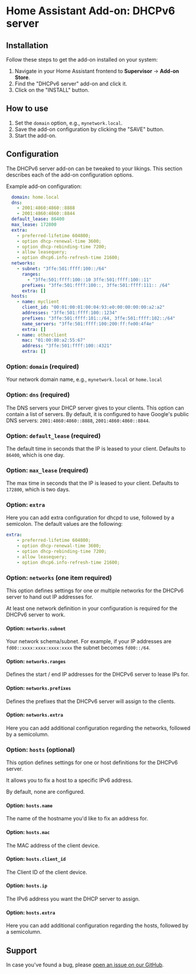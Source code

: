 # Home Assistant Add-on: DHCPv6 server

## Installation

Follow these steps to get the add-on installed on your system:

1. Navigate in your Home Assistant frontend to **Supervisor** -> **Add-on Store**.
2. Find the "DHCPv6 server" add-on and click it.
3. Click on the "INSTALL" button.

## How to use

1. Set the `domain` option, e.g., `mynetwork.local`.
2. Save the add-on configuration by clicking the "SAVE" button.
3. Start the add-on.

## Configuration

The DHCPv6 server add-on can be tweaked to your likings. This section
describes each of the add-on configuration options.

Example add-on configuration:

```yaml
  domain: home.local
  dns: 
    - 2001:4860:4860::8888
    - 2001:4860:4860::8844
  default_lease: 86400
  max_lease: 172800
  extra:
    - preferred-lifetime 604800;
    - option dhcp-renewal-time 3600;
    - option dhcp-rebinding-time 7200;
    - allow leasequery;
    - option dhcp6.info-refresh-time 21600;
  networks:
    - subnet: "3ffe:501:ffff:100::/64"
      ranges:
        - "3ffe:501:ffff:100::10 3ffe:501:ffff:100::11"
      prefixes: "3ffe:501:ffff:100::, 3ffe:501:ffff:111:: /64"
      extra: []
  hosts:
    - name: myclient
      client_id: "00:01:00:01:00:04:93:e0:00:00:00:00:a2:a2"
      addresses: "3ffe:501:ffff:100::1234"
      prefixes: "3ffe:501:ffff:101::/64, 3ffe:501:ffff:102::/64"
      name_servers: "3ffe:501:ffff:100:200:ff:fe00:4f4e"
      extra: []
    - name: otherclient
      mac: "01:00:80:a2:55:67"
      address: "3ffe:501:ffff:100::4321"
      extra: []
```

### Option: `domain` (required)

Your network domain name, e.g., `mynetwork.local` or `home.local`

### Option: `dns` (required)

The DNS servers your DHCP server gives to your clients. This option can
contain a list of servers. By default, it is configured to have Google's
public DNS servers: `2001:4860:4860::8888`, `2001:4860:4860::8844`.

### Option: `default_lease` (required)

The default time in seconds that the IP is leased to your client.
Defaults to `86400`, which is one day.

### Option: `max_lease` (required)

The max time in seconds that the IP is leased to your client.
Defaults to `172800`, which is two days.

### Option: `extra`

Here you can add extra configuration for dhcpd to use, followed by a semicolon.
The default values are the following:

```yaml
extra:
    - preferred-lifetime 604800;
    - option dhcp-renewal-time 3600;
    - option dhcp-rebinding-time 7200;
    - allow leasequery;
    - option dhcp6.info-refresh-time 21600;
```

### Option: `networks` (one item required)

This option defines settings for one or multiple networks for the DHCPv6 server
to hand out IP addresses for.

At least one network definition in your configuration is required for the
DHCPv6 server to work.

#### Option: `networks.subnet`

Your network schema/subnet. For example, if your IP addresses are `fd00::xxxx:xxxx:xxxx:xxxx`
the subnet becomes `fd00::/64`.

#### Option: `networks.ranges`

Defines the start / end IP addresses for the DHCPv6 server to lease IPs for.

#### Option: `networks.prefixes`

Defines the prefixes that the DHCPv6 server will assign to the clients.

#### Option: `networks.extra`

Here you can add additional configuration regarding the networks, followed by a semicolumn.

### Option: `hosts` (optional)

This option defines settings for one or host definitions for the DHCPv6 server.

It allows you to fix a host to a specific IPv6 address.

By default, none are configured.

#### Option: `hosts.name`

The name of the hostname you'd like to fix an address for.

#### Option: `hosts.mac`

The MAC address of the client device.

#### Option: `hosts.client_id`

The Client ID of the client device.

#### Option: `hosts.ip`

The IPv6 address you want the DHCP server to assign.

#### Option: `hosts.extra`

Here you can add additional configuration regarding the hosts, followed by a semicolumn.

## Support

In case you've found a bug, please [open an issue on our GitHub][issue].

[issue]: https://github.com/home-assistant/hassio-addons/issues
